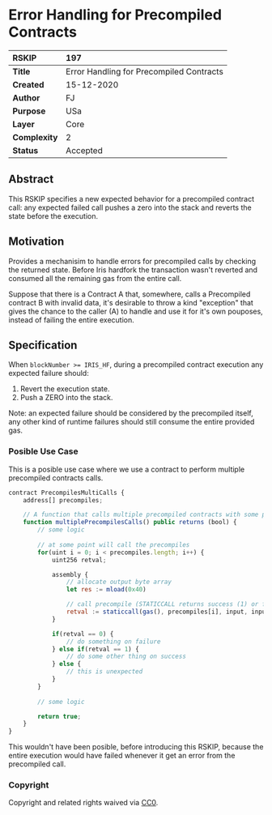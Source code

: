 # Error Handling for Precompiled Contracts

|RSKIP          |197           |
| :------------ |:-------------|
|**Title**      |Error Handling for Precompiled Contracts |
|**Created**    |15-12-2020 |
|**Author**     |FJ |
|**Purpose**    |USa |
|**Layer**      |Core |
|**Complexity** |2 |
|**Status**     |Accepted |

## Abstract

This RSKIP specifies a new expected behavior for a precompiled contract call: any expected failed call pushes a zero into the stack and reverts the state before the execution.

## Motivation

Provides a mechanisim to handle errors for precompiled calls by checking the returned state. Before Iris hardfork the transaction wasn't reverted and consumed all the remaining gas from the entire call.

Suppose that there is a Contract A that, somewhere, calls a Precompiled contract B with invalid data, it's desirable to throw a kind "exception" that gives the chance to the caller (A) to handle and use it for it's own pouposes, instead of failing the entire execution.

## Specification

When `blockNumber >= IRIS_HF`, during a precompiled contract execution any expected failure should:
1. Revert the execution state.
2. Push a ZERO into the stack.

Note: an expected failure should be considered by the precompiled itself, any other kind of runtime failures should still consume the entire provided gas.

### Posible Use Case 

This is a posible use case where we use a contract to perform multiple precompiled contracts calls.

```js
contract PrecompilesMultiCalls {
    address[] precompiles;

    // A function that calls multiple precompiled contracts with some particular input generated by the caller. 
    function multiplePrecompilesCalls() public returns (bool) {
        // some logic     
        
        // at some point will call the precompiles 
        for(uint i = 0; i < precompiles.length; i++) {
            uint256 retval;

            assembly {
                // allocate output byte array
                let res := mload(0x40)

                // call precompile (STATICCALL returns success (1) or failure (0))
                retval := staticcall(gas(), precompiles[i], input, inputLen, res, outLen)
            }

            if(retval == 0) {
                // do something on failure
            } else if(retval == 1) {
                // do some other thing on success
            } else {
                // this is unexpected
            }
        }
        
        // some logic

        return true;
    }
}
```

This wouldn't have been posible, before introducing this RSKIP, because the entire execution would have failed whenever it get an error from the precompiled call.

### Copyright

Copyright and related rights waived via [CC0](https://creativecommons.org/publicdomain/zero/1.0/).
